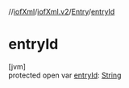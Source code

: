 //[iofXml](../../../index.md)/[iofXml.v2](../index.md)/[Entry](index.md)/[entryId](entry-id.md)

# entryId

[jvm]\
protected open var [entryId](entry-id.md): [String](https://docs.oracle.com/javase/8/docs/api/java/lang/String.html)
